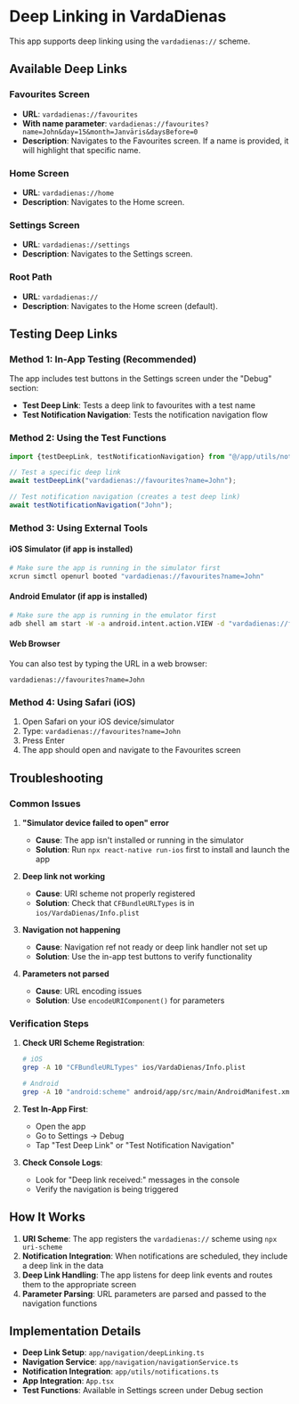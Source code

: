 # Deep Linking in VardaDienas

This app supports deep linking using the `vardadienas://` scheme.

## Available Deep Links

### Favourites Screen
- **URL**: `vardadienas://favourites`
- **With name parameter**: `vardadienas://favourites?name=John&day=15&month=Janvāris&daysBefore=0`
- **Description**: Navigates to the Favourites screen. If a name is provided, it will highlight that specific name.

### Home Screen
- **URL**: `vardadienas://home`
- **Description**: Navigates to the Home screen.

### Settings Screen
- **URL**: `vardadienas://settings`
- **Description**: Navigates to the Settings screen.

### Root Path
- **URL**: `vardadienas://`
- **Description**: Navigates to the Home screen (default).

## Testing Deep Links

### Method 1: In-App Testing (Recommended)
The app includes test buttons in the Settings screen under the "Debug" section:
- **Test Deep Link**: Tests a deep link to favourites with a test name
- **Test Notification Navigation**: Tests the notification navigation flow

### Method 2: Using the Test Functions

```typescript
import {testDeepLink, testNotificationNavigation} from "@/app/utils/notifications";

// Test a specific deep link
await testDeepLink("vardadienas://favourites?name=John");

// Test notification navigation (creates a test deep link)
await testNotificationNavigation("John");
```

### Method 3: Using External Tools

#### iOS Simulator (if app is installed)
```bash
# Make sure the app is running in the simulator first
xcrun simctl openurl booted "vardadienas://favourites?name=John"
```

#### Android Emulator (if app is installed)
```bash
# Make sure the app is running in the emulator first
adb shell am start -W -a android.intent.action.VIEW -d "vardadienas://favourites?name=John" com.vardadienas
```

#### Web Browser
You can also test by typing the URL in a web browser:
```
vardadienas://favourites?name=John
```

### Method 4: Using Safari (iOS)
1. Open Safari on your iOS device/simulator
2. Type: `vardadienas://favourites?name=John`
3. Press Enter
4. The app should open and navigate to the Favourites screen

## Troubleshooting

### Common Issues

1. **"Simulator device failed to open" error**
   - **Cause**: The app isn't installed or running in the simulator
   - **Solution**: Run `npx react-native run-ios` first to install and launch the app

2. **Deep link not working**
   - **Cause**: URI scheme not properly registered
   - **Solution**: Check that `CFBundleURLTypes` is in `ios/VardaDienas/Info.plist`

3. **Navigation not happening**
   - **Cause**: Navigation ref not ready or deep link handler not set up
   - **Solution**: Use the in-app test buttons to verify functionality

4. **Parameters not parsed**
   - **Cause**: URL encoding issues
   - **Solution**: Use `encodeURIComponent()` for parameters

### Verification Steps

1. **Check URI Scheme Registration**:
   ```bash
   # iOS
   grep -A 10 "CFBundleURLTypes" ios/VardaDienas/Info.plist
   
   # Android
   grep -A 10 "android:scheme" android/app/src/main/AndroidManifest.xml
   ```

2. **Test In-App First**:
   - Open the app
   - Go to Settings → Debug
   - Tap "Test Deep Link" or "Test Notification Navigation"

3. **Check Console Logs**:
   - Look for "Deep link received:" messages in the console
   - Verify the navigation is being triggered

## How It Works

1. **URI Scheme**: The app registers the `vardadienas://` scheme using `npx uri-scheme`
2. **Notification Integration**: When notifications are scheduled, they include a deep link in the data
3. **Deep Link Handling**: The app listens for deep link events and routes them to the appropriate screen
4. **Parameter Parsing**: URL parameters are parsed and passed to the navigation functions

## Implementation Details

- **Deep Link Setup**: `app/navigation/deepLinking.ts`
- **Navigation Service**: `app/navigation/navigationService.ts`
- **Notification Integration**: `app/utils/notifications.ts`
- **App Integration**: `App.tsx`
- **Test Functions**: Available in Settings screen under Debug section 